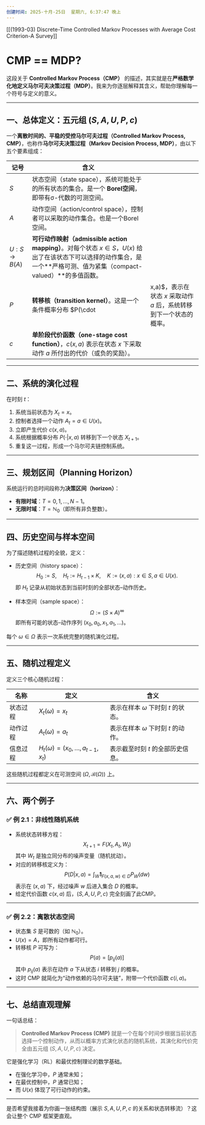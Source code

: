 ```yaml
---
创建时间: 2025-十月-25日  星期六, 6:37:47 晚上
---
```


[[(1993-03) Discrete-Time Controlled Markov Processes with Average Cost Criterion-A Survey]]
# CMP == MDP?

这段关于 **Controlled Markov Process（CMP）** 的描述，其实就是在**严格数学化地定义马尔可夫决策过程（MDP）**。我来为你逐层解释其含义，帮助你理解每一个符号与定义的意义。

---

## 一、总体定义：五元组 $(S, A, U, P, c)$

一个**离散时间的、平稳的受控马尔可夫过程（Controlled Markov Process, CMP）**，也称作**马尔可夫决策过程（Markov Decision Process, MDP）**，由以下五个要素组成：

| 记号            | 含义                                                                                                                   |                                           |
| ------------- | -------------------------------------------------------------------------------------------------------------------- | ----------------------------------------- |
| $S$           | 状态空间（state space），系统可能处于的所有状态的集合。是一个 **Borel空间**，即带有σ-代数的可测空间。                                                       |                                           |
| $A$           | 动作空间（action/control space），控制者可以采取的动作集合。也是一个Borel空间。                                                                 |                                           |
| $U:S\to B(A)$ | **可行动作映射（admissible action mapping）**。对每个状态 $x\in S$，$U(x)$ 给出了在该状态下可以选择的动作集合，是一个**严格可测、值为紧集（compact-valued）**的多值函数。 |                                           |
| $P$           | **转移核（transition kernel）**。这是一个条件概率分布 $P(\cdot                                                                       | x,a)$，表示在状态 $x$ 采取动作 $a$ 后，系统转移到下一个状态的概率。 |
| $c$           | **单阶段代价函数（one-stage cost function）**，$c(x,a)$ 表示在状态 $x$ 下采取动作 $a$ 所付出的代价（或负的奖励）。                                     |                                           |

---

## 二、系统的演化过程

在时刻 $t$：

1. 系统当前状态为 $X_t = x$。
2. 控制者选择一个动作 $A_t = a \in U(x)$。
3. 立即产生代价 $c(x, a)$。
4. 系统根据概率分布 $P(\cdot|x, a)$ 转移到下一个状态 $X_{t+1}$。
5. 重复这一过程，形成一个马尔可夫链控制系统。

---

## 三、规划区间（Planning Horizon）

系统运行的总时间段称为**决策区间（horizon）**：

* **有限时域**：$T = {0, 1, ..., N-1}$。
* **无限时域**：$T = \mathbb{N}_0$（即所有非负整数）。

---

## 四、历史空间与样本空间

为了描述随机过程的全貌，定义：

* 历史空间（history space）：
  $$
  H_0 := S, \quad H_t := H_{t-1} \times K, \quad K := {(x,a) : x\in S, a\in U(x)}.
  $$
  即 $H_t$ 记录从初始状态到当前时刻的全部状态–动作历史。

* 样本空间（sample space）：
  $$
  \Omega := (S \times A)^{\infty}
  $$
  即所有可能的状态–动作序列 $(x_0, a_0, x_1, a_1, \dots)$。

每个 $\omega \in \Omega$ 表示一次系统完整的随机演化过程。

---

## 五、随机过程定义

定义三个核心随机过程：

| 名称   | 定义                                         | 含义                          |
| ---- | ------------------------------------------ | --------------------------- |
| 状态过程 | $X_t(\omega) = x_t$                        | 表示在样本 $\omega$ 下时刻 $t$ 的状态。 |
| 动作过程 | $A_t(\omega) = a_t$                        | 表示在样本 $\omega$ 下时刻 $t$ 的动作。 |
| 信息过程 | $H_t(\omega) = (x_0, \dots, a_{t-1}, x_t)$ | 表示截至时刻 $t$ 的全部历史信息。         |

这些随机过程都定义在可测空间 $(\Omega, \mathcal{B}(\Omega))$ 上。

---

## 六、两个例子

### ✅ **例 2.1：非线性随机系统**

* 系统状态转移方程：
  $$
  X_{t+1} = F(X_t, A_t, W_t)
  $$
  其中 $W_t$ 是独立同分布的噪声变量（随机扰动）。
* 对应的转移核定义为：
  $$
  P(D|x,a) = \int_W \mathbf{1}_{{F(x,a,w)\in D}} P_W(dw)
  $$
  表示在 $(x,a)$ 下，经过噪声 $w$ 后进入集合 $D$ 的概率。
* 给定代价函数 $c(x,a)$ 后，$(S, A, U, P, c)$ 完全刻画了此CMP。

---

### ✅ **例 2.2：离散状态空间**

* 状态集 $S$ 是可数的（如 $\mathbb{N}_0$）。
* $U(x) = A$，即所有动作都可行。
* 转移核 $P$ 可写为：
  $$
  P(a) = [p_{ij}(a)]
  $$
  其中 $p_{ij}(a)$ 表示在动作 $a$ 下从状态 $i$ 转移到 $j$ 的概率。
* 这时 CMP 就简化为“动作依赖的马尔可夫链”，附带一个代价函数 $c(i,a)$。

---

## 七、总结直观理解

一句话总结：

> **Controlled Markov Process (CMP)** 就是一个在每个时间步根据当前状态选择一个控制动作，从而以概率方式演化状态的随机系统，其演化和代价完全由五元组 $(S, A, U, P, c)$ 决定。

它是强化学习（RL）和最优控制理论的数学基础。

* 在强化学习中，$P$ 通常未知；
* 在最优控制中，$P$ 通常已知；
* 而 $U(x)$ 体现了可行动作的约束。

---

是否希望我接着为你画一张结构图（展示 $S,A,U,P,c$ 的关系和状态转移流）？这会让整个 CMP 框架更直观。
